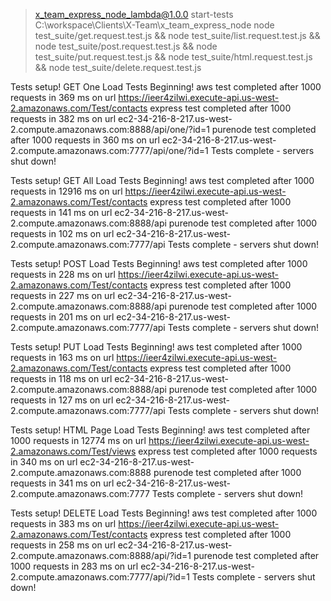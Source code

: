 > x_team_express_node_lambda@1.0.0 start-tests C:\workspace\Clients\X-Team\x_team_express_node
> node test_suite/get.request.test.js && node test_suite/list.request.test.js && node test_suite/post.request.test.js && node test_suite/put.request.test.js && node test_suite/html.request.test.js && node test_suite/delete.request.test.js

Tests setup!
GET One Load Tests Beginning!
aws test completed after 1000 requests in 369 ms on url https://ieer4zilwi.execute-api.us-west-2.amazonaws.com/Test/contacts
express test completed after 1000 requests in 382 ms on url ec2-34-216-8-217.us-west-2.compute.amazonaws.com:8888/api/one/?id=1
purenode test completed after 1000 requests in 360 ms on url ec2-34-216-8-217.us-west-2.compute.amazonaws.com:7777/api/one/?id=1
Tests complete - servers shut down!

Tests setup!
GET All Load Tests Beginning!
aws test completed after 1000 requests in 12916 ms on url https://ieer4zilwi.execute-api.us-west-2.amazonaws.com/Test/contacts
express test completed after 1000 requests in 141 ms on url ec2-34-216-8-217.us-west-2.compute.amazonaws.com:8888/api
purenode test completed after 1000 requests in 102 ms on url ec2-34-216-8-217.us-west-2.compute.amazonaws.com:7777/api
Tests complete - servers shut down!

Tests setup!
POST Load Tests Beginning!
aws test completed after 1000 requests in 228 ms on url https://ieer4zilwi.execute-api.us-west-2.amazonaws.com/Test/contacts
express test completed after 1000 requests in 227 ms on url ec2-34-216-8-217.us-west-2.compute.amazonaws.com:8888/api
purenode test completed after 1000 requests in 201 ms on url ec2-34-216-8-217.us-west-2.compute.amazonaws.com:7777/api
Tests complete - servers shut down!

Tests setup!
PUT Load Tests Beginning!
aws test completed after 1000 requests in 163 ms on url https://ieer4zilwi.execute-api.us-west-2.amazonaws.com/Test/contacts
express test completed after 1000 requests in 118 ms on url ec2-34-216-8-217.us-west-2.compute.amazonaws.com:8888/api
purenode test completed after 1000 requests in 127 ms on url ec2-34-216-8-217.us-west-2.compute.amazonaws.com:7777/api
Tests complete - servers shut down!

Tests setup!
HTML Page Load Tests Beginning!
aws test completed after 1000 requests in 12774 ms on url https://ieer4zilwi.execute-api.us-west-2.amazonaws.com/Test/views
express test completed after 1000 requests in 340 ms on url ec2-34-216-8-217.us-west-2.compute.amazonaws.com:8888
purenode test completed after 1000 requests in 341 ms on url ec2-34-216-8-217.us-west-2.compute.amazonaws.com:7777
Tests complete - servers shut down!

Tests setup!
DELETE Load Tests Beginning!
aws test completed after 1000 requests in 383 ms on url https://ieer4zilwi.execute-api.us-west-2.amazonaws.com/Test/contacts
express test completed after 1000 requests in 258 ms on url ec2-34-216-8-217.us-west-2.compute.amazonaws.com:8888/api/?id=1
purenode test completed after 1000 requests in 283 ms on url ec2-34-216-8-217.us-west-2.compute.amazonaws.com:7777/api/?id=1
Tests complete - servers shut down!
